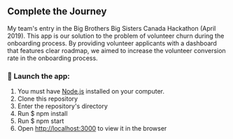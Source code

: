 ## Complete the Journey

My team's entry in the Big Brothers Big Sisters Canada Hackathon (April 2019).  This app is our solution to the problem of  volunteer churn during the onboarding process.  By providing volunteer applicants with a dashboard that features clear roadmap, we aimed to increase the volunteer conversion rate in the onboarding process.

### 🚀 Launch the app:
1. You must have [Node.js](Node.js) installed on your computer.
2. Clone this repository
3. Enter the repository's directory
4. Run $ npm install
5. Run $ npm start
6. Open [http://localhost:3000](http://localhost:3000) to view it in the browser
